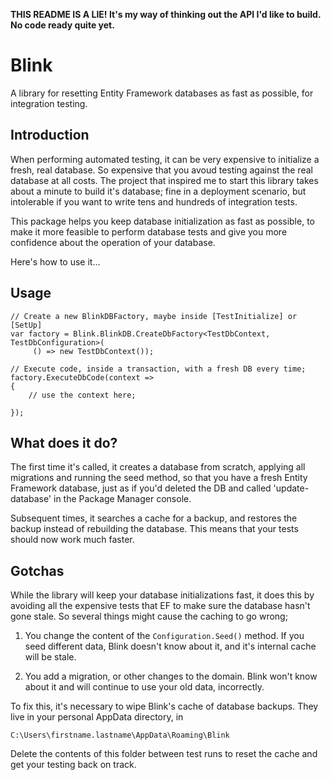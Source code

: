 **THIS README IS A LIE! It's my way of thinking out the API I'd like to build. No code ready quite yet.**

# Blink


A library for resetting Entity Framework databases as fast as possible, for integration testing.

## Introduction

When performing automated testing, it can be very expensive to initialize a fresh, real database. So expensive that you avoud testing against the real database at all costs. The project that inspired me to start this library takes about a minute to build it's database; fine in a deployment scenario, but intolerable if you want to write tens and hundreds of integration tests.

This package helps you keep database initialization as fast as possible, to make it more feasible to perform database tests and give you more confidence about the operation of your database.

Here's how to use it...

## Usage


    // Create a new BlinkDBFactory, maybe inside [TestInitialize] or [SetUp]
    var factory = Blink.BlinkDB.CreateDbFactory<TestDbContext, TestDbConfiguration>(
         () => new TestDbContext());
    
    // Execute code, inside a transaction, with a fresh DB every time;
    factory.ExecuteDbCode(context =>
    {
        // use the context here;
        
    });

What does it do?
-----

The first time it's called, it creates a database from scratch, applying all migrations and running the seed method, so that you have a fresh Entity Framework database, just as if you'd deleted the DB and called 'update-database' in the Package Manager console. 

Subsequent times, it searches a cache for a backup, and restores the backup instead of rebuilding the database. This means that your tests should now work much faster.

<!--

## Tips and tricks

For extra speed, you can use transactions to speed up your code.

As above, use the Blink intializer, but like this, passing `useTransactions: true` to the constructor and putting all your DB code in a transaction;

    // use the Blink initializer with transactions;
    var initializer = new BlinkInitializer<MyContext, MyEfProject.Configuration>(usingTransactions: true);
    Database.SetInitializer<AiTrackRecordContext>(initializer);
    
    // create your context;
    using(var context = new MyContext())
    {
        context.Database.Initialize(force: true);
        var tran = context.Database.BeginTransaction;

        try
        {
        // use the context here;
        ...
        }
        finally
        {
            tran.Rollback();
        }
    }

The parameter to the constructor is a promise *from* you, *to* blink. You are promising to use transactions to roll back any changes you make to the database. That means on the second and subsequent call to the test method, there's no need to reinitialize *at all*, since it's a guaranteed, fresh database. This means your tests will run even faster.

-->

## Gotchas

While the library will keep your database initializations fast, it does this by avoiding all the expensive tests that EF to make sure the database hasn't gone stale. So several things might cause the caching to go wrong;

1) You change the content of the `Configuration.Seed()` method. If you seed different data, Blink doesn't know about it, and it's internal cache will be stale.

2) You add a migration, or other changes to the domain. Blink won't know about it and will continue to use your old data, incorrectly.

To fix this, it's necessary to wipe Blink's cache of database backups. They live in your personal AppData directory, in

    C:\Users\firstname.lastname\AppData\Roaming\Blink

Delete the contents of this folder between test runs to reset the cache and get your testing back on track.